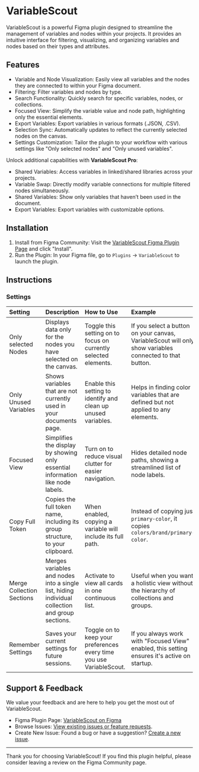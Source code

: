 # VariableScout

VariableScout is a powerful Figma plugin designed to streamline the management of variables and nodes within your projects. It provides an intuitive interface for filtering, visualizing, and organizing variables and nodes based on their types and attributes.

## Features

- Variable and Node Visualization: Easily view all variables and the nodes they are connected to within your Figma document.
- Filtering: Filter variables and nodes by type.
- Search Functionality: Quickly search for specific variables, nodes, or collections.
- Focused View: Simplify the variable value and node path, highlighting only the essential elements.
- Export Variables: Export variables in various formats (.JSON, .CSV).
- Selection Sync: Automatically updates to reflect the currently selected nodes on the canvas.
- Settings Customization: Tailor the plugin to your workflow with various settings like "Only selected nodes" and "Only unused variables".

Unlock additional capabilities with **VariableScout Pro**:

- Shared Variables: Access variables in linked/shared libraries across your projects.
- Variable Swap: Directly modify variable connections for multiple filtered nodes simultaneously.
- Shared Variables: Show only variables that haven’t been used in the document.
- Export Variables: Export variables with customizable options.

## Installation

1. Install from Figma Community: Visit the [VariableScout Figma Plugin Page](https://.com/) and click "Install".
2. Run the Plugin: In your Figma file, go to `Plugins` → `VariableScout` to launch the plugin.

## Instructions

### Settings

| Setting | Description | How to Use | Example |
| :--- | :--- | :--- | :--- |
| Only selected Nodes | Displays data only for the nodes you have selected on the canvas. | Toggle this setting on to focus on currently selected elements. | If you select a button on your canvas, VariableScout will only show variables connected to that button. |
| Only Unused Variables | Shows variables that are not currently used in your documents page. | Enable this setting to identify and clean up unused variables. | Helps in finding color variables that are defined but not applied to any elements. |
| Focused View | Simplifies the display by showing only essential information like node labels. | Turn on to reduce visual clutter for easier navigation. | Hides detailed node paths, showing a streamlined list of node labels. |
| Copy Full Token | Copies the full token name, including its group structure, to your clipboard. | When enabled, copying a variable will include its full path. | Instead of copying just `primary-color`, it copies `colors/brand/primary-color`. |
| Merge Collection Sections | Merges variables and nodes into a single list, hiding individual collection and group sections. | Activate to view all cards in one continuous list. | Useful when you want a holistic view without the hierarchy of collections and groups. |
| Remember Settings | Saves your current settings for future sessions. | Toggle on to keep your preferences every time you use VariableScout. | If you always work with "Focused View" enabled, this setting ensures it's active on startup. |

## Support & Feedback

We value your feedback and are here to help you get the most out of VariableScout.

- Figma Plugin Page: [VariableScout on Figma](https://.com/)
- Browse Issues: [View existing issues or feature requests](https://.com/).
- Create New Issue: Found a bug or have a suggestion? [Create a new issue](https://.com/).

---

Thank you for choosing VariableScout! If you find this plugin helpful, please consider leaving a review on the Figma Community page.
